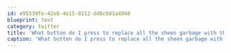 ```yaml
---
id: e95539fe-42e0-4e15-8212-dd8c681a4940
blueprint: text
category: twitter
title: 'What button do I press to replace all the sheen garbage with things that are actually important in the world?'
caption: 'What button do I press to replace all the sheen garbage with things that are actually important in the world?'
---
```

